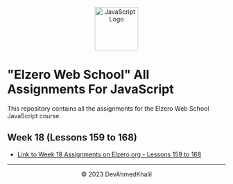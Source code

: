 <div align="center">
  <img src="https://upload.wikimedia.org/wikipedia/commons/6/6a/JavaScript-logo.png" alt="JavaScript Logo" width="100" height="100">
</div>

# "Elzero Web School" All Assignments For JavaScript

This repository contains all the assignments for the Elzero Web School JavaScript course.

## Week 18 (Lessons 159 to 168)

- [Link to Week 18 Assignments on Elzero.org - Lessons 159 to 168](https://elzero.org/javascript-bootcamp-assignments-lesson-from-159-to-168/)

---
<div align="center">
  &copy; 2023 DevAhmedKhalil
</div>
